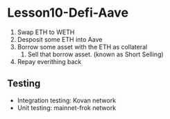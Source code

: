 # Lesson10-Defi-Aave

1. Swap ETH to WETH
2. Desposit some ETH into Aave 
3. Borrow some asset with the ETH as collateral
    1. Sell that borrow asset. (known as Short Selling)
4. Repay everithing back

## Testing
 - Integration testing: Kovan network
 - Unit testing: mainnet-frok network